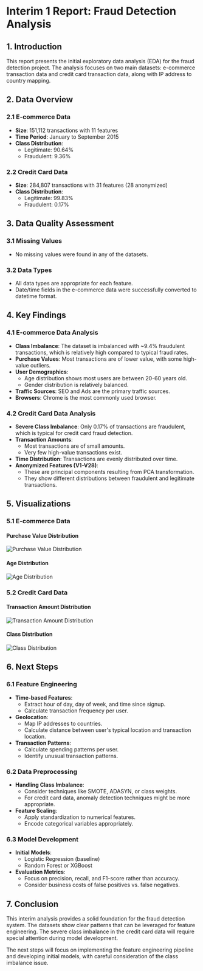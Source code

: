 # Interim 1 Report: Fraud Detection Analysis

## 1. Introduction
This report presents the initial exploratory data analysis (EDA) for the fraud detection project. The analysis focuses on two main datasets: e-commerce transaction data and credit card transaction data, along with IP address to country mapping.

## 2. Data Overview

### 2.1 E-commerce Data
- **Size**: 151,112 transactions with 11 features
- **Time Period**: January to September 2015
- **Class Distribution**:
  - Legitimate: 90.64%
  - Fraudulent: 9.36%

### 2.2 Credit Card Data
- **Size**: 284,807 transactions with 31 features (28 anonymized)
- **Class Distribution**:
  - Legitimate: 99.83%
  - Fraudulent: 0.17%

## 3. Data Quality Assessment

### 3.1 Missing Values
- No missing values were found in any of the datasets.

### 3.2 Data Types
- All data types are appropriate for each feature.
- Date/time fields in the e-commerce data were successfully converted to datetime format.

## 4. Key Findings

### 4.1 E-commerce Data Analysis
- **Class Imbalance**: The dataset is imbalanced with ~9.4% fraudulent transactions, which is relatively high compared to typical fraud rates.
- **Purchase Values**: Most transactions are of lower value, with some high-value outliers.
- **User Demographics**: 
  - Age distribution shows most users are between 20-60 years old.
  - Gender distribution is relatively balanced.
- **Traffic Sources**: SEO and Ads are the primary traffic sources.
- **Browsers**: Chrome is the most commonly used browser.

### 4.2 Credit Card Data Analysis
- **Severe Class Imbalance**: Only 0.17% of transactions are fraudulent, which is typical for credit card fraud detection.
- **Transaction Amounts**:
  - Most transactions are of small amounts.
  - Very few high-value transactions exist.
- **Time Distribution**: Transactions are evenly distributed over time.
- **Anonymized Features (V1-V28)**:
  - These are principal components resulting from PCA transformation.
  - They show different distributions between fraudulent and legitimate transactions.

## 5. Visualizations

### 5.1 E-commerce Data

#### Purchase Value Distribution
![Purchase Value Distribution](ecommerce_eda_purchase_value.png)

#### Age Distribution
![Age Distribution](ecommerce_eda_age.png)

### 5.2 Credit Card Data

#### Transaction Amount Distribution
![Transaction Amount Distribution](creditcard_eda_amount.png)

#### Class Distribution
![Class Distribution](creditcard_eda_class.png)

## 6. Next Steps

### 6.1 Feature Engineering
- **Time-based Features**:
  - Extract hour of day, day of week, and time since signup.
  - Calculate transaction frequency per user.
- **Geolocation**:
  - Map IP addresses to countries.
  - Calculate distance between user's typical location and transaction location.
- **Transaction Patterns**:
  - Calculate spending patterns per user.
  - Identify unusual transaction patterns.

### 6.2 Data Preprocessing
- **Handling Class Imbalance**:
  - Consider techniques like SMOTE, ADASYN, or class weights.
  - For credit card data, anomaly detection techniques might be more appropriate.
- **Feature Scaling**:
  - Apply standardization to numerical features.
  - Encode categorical variables appropriately.

### 6.3 Model Development
- **Initial Models**:
  - Logistic Regression (baseline)
  - Random Forest or XGBoost
- **Evaluation Metrics**:
  - Focus on precision, recall, and F1-score rather than accuracy.
  - Consider business costs of false positives vs. false negatives.

## 7. Conclusion
This interim analysis provides a solid foundation for the fraud detection system. The datasets show clear patterns that can be leveraged for feature engineering. The severe class imbalance in the credit card data will require special attention during model development.

The next steps will focus on implementing the feature engineering pipeline and developing initial models, with careful consideration of the class imbalance issue.
